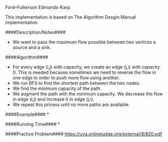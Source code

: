 Ford–Fulkerson Edmonds-Karp

This implementation is based on The Algorithm Desgin Manual implementation

####Description/Notes####
* We want to pass the maximum flow possible between two vertices a source and a sink.

####Algorithm####
* For every edge (i,j) with capacity, we create an edge (j,i) with capacity 0. This is needed because sometimes we need to reverse the flow in one edge in order to push more flow using another.
* We run BFS to find the shortest path between the two nodes.
* We find the minimum capacity of the path.
* We augment the path with the minimum capacity. We decrease the flow in edge (i,j) and increase it in edge (j,i).
* We repeat this pricess until no more paths are available.


####Example####
*


####Running Time####
* 

####Practice Problem####
https://uva.onlinejudge.org/external/8/820.pdf
